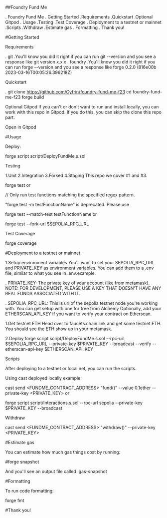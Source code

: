 ##Foundry Fund Me

. Foundry Fund Me
. Getting Started
   .Requirements
   .Quickstart
     .Optional Gitpod
. Usage
   .Testing
     .Test Coverage
. Deployment to a testnet or mainnet
   .Scripts
     .Withdraw
   .Estimate gas
. Formatting
. Thank you!

#Getting Started

Requirements

. git
   .You'll know you did it right if you can run git --version and you see a response like git version x.x.x
. foundry
   .You'll know you did it right if you can run forge --version and you see a response like forge 0.2.0 (816e00b 2023-03-16T00:05:26.396218Z)

Quickstart

. git clone https://github.com/Cyfrin/foundry-fund-me-f23
 cd foundry-fund-me-f23
 forge build

 Optional Gitpod
 If you can't or don't want to run and install locally, you can work with this repo in Gitpod. If you do this, you can skip the clone this repo part.

Open in Gitpod

#Usage

Deploy:

forge script script/DeployFundMe.s.sol

Testing

1.Unit
2.Integration
3.Forked
4.Staging
This repo we cover #1 and #3.

forge test
or

// Only run test functions matching the specified regex pattern.

"forge test -m testFunctionName" is deprecated. Please use 

forge test --match-test testFunctionName
or

forge test --fork-url $SEPOLIA_RPC_URL

Test Coverage

forge coverage

#Deployment to a testnet or mainnet

1.Setup environment variables
You'll want to set your SEPOLIA_RPC_URL and PRIVATE_KEY as environment variables. You can add them to a .env file, similar to what you see in .env.example.

. PRIVATE_KEY: The private key of your account (like from metamask). NOTE: FOR DEVELOPMENT, PLEASE USE A KEY THAT DOESN'T HAVE ANY REAL FUNDS ASSOCIATED WITH IT.

. SEPOLIA_RPC_URL: This is url of the sepolia testnet node you're working with. You can get setup with one for free from Alchemy
Optionally, add your ETHERSCAN_API_KEY if you want to verify your contract on Etherscan.

1.Get testnet ETH
Head over to faucets.chain.link and get some testnet ETH. You should see the ETH show up in your metamask.

2.Deploy
forge script script/DeployFundMe.s.sol --rpc-url $SEPOLIA_RPC_URL --private-key $PRIVATE_KEY --broadcast --verify --etherscan-api-key $ETHERSCAN_API_KEY

Scripts

After deploying to a testnet or local net, you can run the scripts.

Using cast deployed locally example:

cast send <FUNDME_CONTRACT_ADDRESS> "fund()" --value 0.1ether --private-key <PRIVATE_KEY>
or

forge script script/Interactions.s.sol --rpc-url sepolia  --private-key $PRIVATE_KEY  --broadcast

Withdraw

cast send <FUNDME_CONTRACT_ADDRESS> "withdraw()"  --private-key <PRIVATE_KEY>

#Estimate gas

You can estimate how much gas things cost by running:

#forge snapshot

And you'll see an output file called .gas-snapshot

#Formatting

To run code formatting:

forge fmt

#Thank you!






